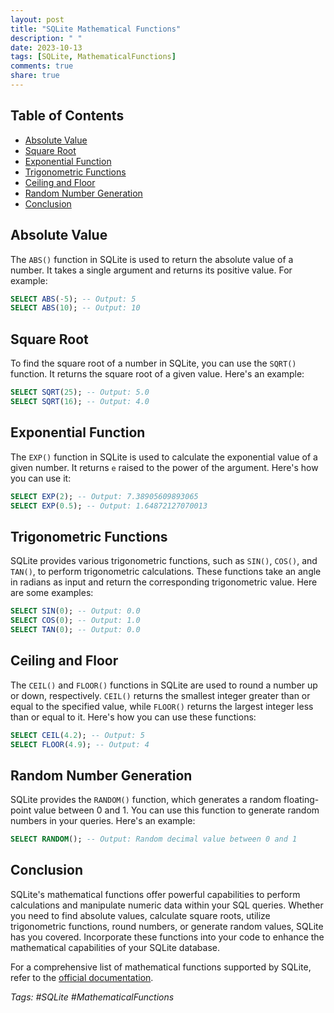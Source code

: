 ```yaml
---
layout: post
title: "SQLite Mathematical Functions"
description: " "
date: 2023-10-13
tags: [SQLite, MathematicalFunctions]
comments: true
share: true
---
```


## Table of Contents
- [Absolute Value](#absolute-value)
- [Square Root](#square-root)
- [Exponential Function](#exponential-function)
- [Trigonometric Functions](#trigonometric-functions)
- [Ceiling and Floor](#ceiling-and-floor)
- [Random Number Generation](#random-number-generation)
- [Conclusion](#conclusion)

## Absolute Value

The `ABS()` function in SQLite is used to return the absolute value of a number. It takes a single argument and returns its positive value. For example:

```sql
SELECT ABS(-5); -- Output: 5
SELECT ABS(10); -- Output: 10
```

## Square Root

To find the square root of a number in SQLite, you can use the `SQRT()` function. It returns the square root of a given value. Here's an example:

```sql
SELECT SQRT(25); -- Output: 5.0
SELECT SQRT(16); -- Output: 4.0
```

## Exponential Function

The `EXP()` function in SQLite is used to calculate the exponential value of a given number. It returns `e` raised to the power of the argument. Here's how you can use it:

```sql
SELECT EXP(2); -- Output: 7.38905609893065
SELECT EXP(0.5); -- Output: 1.64872127070013
```

## Trigonometric Functions

SQLite provides various trigonometric functions, such as `SIN()`, `COS()`, and `TAN()`, to perform trigonometric calculations. These functions take an angle in radians as input and return the corresponding trigonometric value. Here are some examples:

```sql
SELECT SIN(0); -- Output: 0.0
SELECT COS(0); -- Output: 1.0
SELECT TAN(0); -- Output: 0.0
```

## Ceiling and Floor

The `CEIL()` and `FLOOR()` functions in SQLite are used to round a number up or down, respectively. `CEIL()` returns the smallest integer greater than or equal to the specified value, while `FLOOR()` returns the largest integer less than or equal to it. Here's how you can use these functions:

```sql
SELECT CEIL(4.2); -- Output: 5
SELECT FLOOR(4.9); -- Output: 4
```

## Random Number Generation

SQLite provides the `RANDOM()` function, which generates a random floating-point value between 0 and 1. You can use this function to generate random numbers in your queries. Here's an example:

```sql
SELECT RANDOM(); -- Output: Random decimal value between 0 and 1
```

## Conclusion

SQLite's mathematical functions offer powerful capabilities to perform calculations and manipulate numeric data within your SQL queries. Whether you need to find absolute values, calculate square roots, utilize trigonometric functions, round numbers, or generate random values, SQLite has you covered. Incorporate these functions into your code to enhance the mathematical capabilities of your SQLite database.

For a comprehensive list of mathematical functions supported by SQLite, refer to the [official documentation](https://www.sqlite.org/lang_mathfunc.html).

*Tags: #SQLite #MathematicalFunctions*